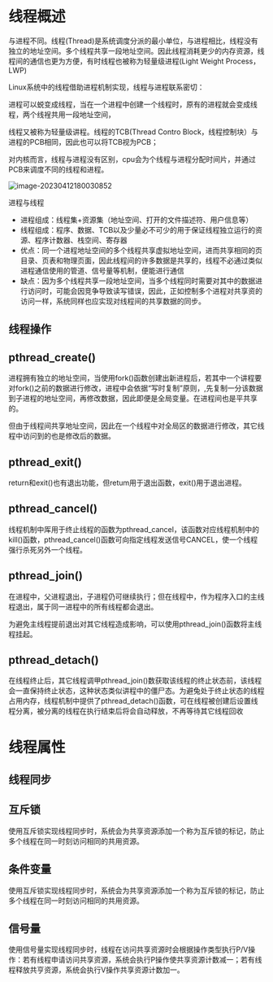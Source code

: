 # 线程概述

与进程不同。线程(Thread)是系统调度分派的最小单位，与进程相比，线程没有独立的地址空间。多个线程共享一段地址空间。因此线程消耗更少的内存资源，线程间的通信也更为方便，有时线程也被称为轻量级进程(Light Weight Process，LWP)

Linux系统中的线程借助进程机制实现，线程与进程联系密切：

进程可以蜕变成线程，当在一个进程中创建一个线程时，原有的进程就会变成线程，两个线裎共用一段地址空间，

线程又被称为轻量级讲程。线程的TCB(Thread Contro Block，线程控制块）与进程的PCB相同，因此也可以将TCB视为PCB；

对内核而言，线程与进程没有区别，cpu会为个线程与进程分配时间片，并通过PCB来调度不同的线程和进程。

![image-20230412180030852](E:\personal\CSLibrary\09_Linux\imgs\image-20230412180030852.png)

进程与线程

- 进程组成：线程集+资源集（地址空间、打开的文件描述符、用户信息等）
- 线程组成：程序、数据、TCB以及少量必不可少的用于保证线程独立运行的资源、程序计数器、栈空间、寄存器
- 优点：同一个进程地址空间的多个线程共享虚拟地址空间，进而共享相同的页目录、页表和物理页面，因此线程间的许多数据是共享的，线程不必通过类似进程通信使用的管道、信号量等机制，便能进行通信
- 缺点：因为多个线程共享一段地址空间，当多个线程同时需要对其中的数据进行访问时，可能会因竞争导致读写错误，因此，正如控制多个进程对共享资的访问一样，系统同样也应实现对线程间的共享数据的同步。



## 线程操作

## pthread_create()

进程拥有独立的地址空间，当使用fork()函数创建出新进程后，若其中一个讲程要对fork()之前的数据进行修改，进程中会依据“写时复制”原则，,先复制一分该数据到子进程的地址空间，再修改数据，因此即便是全局变量。在进程间也是平共享的。

但由于线程间共享地址空间，因此在一个线程中对全局区的数据进行修改，其它线程中访问到的也是修改后的数据。

## pthread_exit()

return和exit()也有退出功能，但retum用于退出函数，exit()用于退出进程。

## pthread_cancel()

线程机制中厍用于终止线程的函数为pthread_cancel，该函数对应线程机制中的kill()函数，pthread_cancel()函数可向指定线程发送信号CANCEL，使一个线程强行杀死另外一个线程。

## pthread_join()

在进程中，父进程退出，子进程仍可继续执行；但在线程中，作为程序入口的主线程退出，属于同一进程中的所有线程都会退出。

为避免主线程提前退出对其它线程造成影响，可以使用pthread_join()函数将主线程挂起。

## pthread_detach()

在线程终止后，其它线程调甲pthread_join()数获取该线程的终止状态前，该线程会一直保持终止状态，这种状态类似讲程中的僵尸态。为避兔处于终止状态的线程占用内存，线程机制中提供了pthread_detach()函数，可在线程被创建后设置线程分离，被分离的线程在执行结束后将会自动释放，不再等待其它线程回收

# 线程属性

## 线程同步

## 互斥锁

使用互斥锁实现线程同步时，系统会为共享资源添加一个称为互斥锁的标记，防止多个线程在同一时刻访问相同的共用资源。

## 条件变量

使用互斥锁实现线程同步时，系统会为共享资源添加一个称为互斥锁的标记，防止多个线程在同一时刻访问相同的共用资源。

## 信号量

使用信号量实现线程同步时，线程在访问共享资源时会根据操作类型执行P/V操作：若有线程申请访问共享资源，系统会执行P操作使共享资源计数减一；若有线程释放共亨资源，系统会执行V操作共享资源计数加一。
